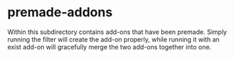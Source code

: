 # premade-addons
Within this subdirectory contains add-ons that have been premade. Simply running the filter will create the add-on properly, while running it with an exist add-on will gracefully merge the two add-ons together into one.